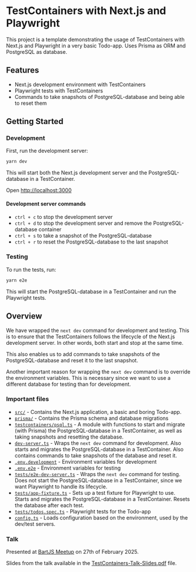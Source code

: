 # TestContainers with Next.js and Playwright

This project is a template demonstrating the usage of TestContainers with Next.js and Playwright in a very basic Todo-app. Uses Prisma as ORM and PostgreSQL as database.

## Features

- Next.js development environment with TestContainers
- Playwright tests with TestContainers
- Commands to take snapshots of PostgreSQL-database and being able to reset them

## Getting Started

### Development

First, run the development server:

```bash
yarn dev
```

This will start both the Next.js development server and the PostgreSQL-database in a TestContainer.

Open [http://localhost:3000](http://localhost:3000)

#### Development server commands

- `ctrl + c` to stop the development server
- `ctrl + d` to stop the development server and remove the PostgreSQL-database container
- `ctrl + s` to take a snapshot of the PostgreSQL-database
- `ctrl + r` to reset the PostgreSQL-database to the last snapshot

### Testing

To run the tests, run:

```bash
yarn e2e
```

This will start the PostgreSQL-database in a TestContainer and run the Playwright tests.

## Overview

We have wrapped the `next dev` command for development and testing. This is to ensure that the TestContainers follows the lifecycle of the Next.js development server. In other words, both start and stop at the same time.

This also enables us to add commands to take snapshots of the PostgreSQL-database and reset it to the last snapshot.

Another important reason for wrapping the `next dev` command is to override the environment variables. This is necessary since we want to use a different database for testing than for development.

### Important files

- [`src/`](./src) - Contains the Next.js application, a basic and boring Todo-app.
- [`prisma/`](./prisma) - Contains the Prisma schema and database migrations
- [`testcontainers/psql.ts`](./testcontainers/psql.ts) - A module with functions to start and migrate (with Prisma) the PostgreSQL-database in a TestContainer, as well as taking snapshots and resetting the database.
- [`dev-server.ts`](./dev-server.ts) - Wraps the `next dev` command for development. Also starts and migrates the PostgreSQL-database in a TestContainer. Also contains commands to take snapshots of the database and reset it.
- [`.env.development`](./.env.development) - Environment variables for development
- [`.env.e2e`](./.env.e2e) - Environment variables for testing
- [`tests/e2e-dev-server.ts`](./tests/e2e-dev-server.ts) - Wraps the `next dev` command for testing. Does not start the PostgreSQL-database in a TestContainer, since we want Playwright to handle its lifecycle.
- [`tests/app-fixture.ts`](./tests/app-fixture.ts) - Sets up a test fixture for Playwright to use. Starts and migrates the PostgreSQL-database in a TestContainer. Resets the database after each test.
- [`tests/todos.spec.ts`](./tests/todos.spec.ts) - Playwright tests for the Todo-app
- [`config.ts`](./config.ts) - Loads configuration based on the environment, used by the dev/test servers.

### Talk

Presented at [BartJS Meetup](https://www.meetup.com/bartjs/events/305725338/) on 27th of February 2025.

Slides from the talk available in the [TestContainers-Talk-Slides.pdf](./TestContainers-Talk-Slides.pdf) file.
